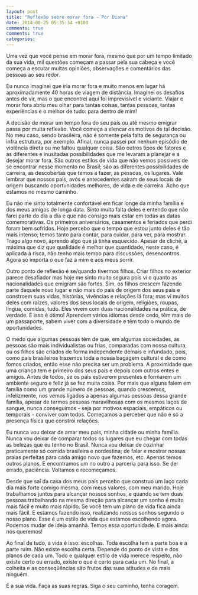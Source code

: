 ```yaml
---
layout: post
title: "Reflexão sobre morar fora - Por Diana"
date: 2014-08-25 05:35:34 +0100
comments: true
comments: true
categories: 
---
```

Uma vez que você pense em morar fora, mesmo que por um tempo limitado da sua vida, mil questões começam a passar pela sua cabeça e você começa a escutar muitas opiniões, observações e comentários das pessoas ao seu redor.

Eu nunca imaginei que iria morar fora e muito menos em lugar há aproximadamente 40 horas de viagem de distância. Imaginei os desafios antes de vir, mas o que encontrei aqui foi imprevisível e viciante. Viajar e morar fora abriu meu olhar para tantas coisas, tantas pessoas, tantas experiências e o melhor de tudo: para dentro de mim!

A decisão de morar um tempo fora do seu país ou até mesmo emigrar passa por muita reflexão. Você começa a elencar os motivos de tal decisão. No meu caso, sendo brasileira, não é somente pela falta de segurança ou infra estrutura, por exemplo. Afinal, nunca passei por nenhum episódio de violência direta ou me faltou qualquer coisa. São outros tipos de fatores e as diferentes e inusitadas possibilidades que me levaram a planejar e a desejar morar fora. São outros estilos de vida que não vemos possíveis de se encontrar nesse momento no Brasil; são as diferentes possibilidades de carreira, as descobertas que temos a fazer, as pessoas, os lugares. Vale lembrar que nossos pais, avós e antecedentes saíram de seus locais de origem buscando oportunidades melhores, de vida e de carreira. Acho que estamos no mesmo caminho.

Eu não me sinto totalmente confortável em ficar longe da minha família e dos meus amigos de longa data. Sinto muita falta deles e entendo que não farei parte do dia a dia e que não consigo mais estar em todas as datas comemorativas. Os primeiros aniversários, casamentos e feriados que perdi foram bem sofridos. Hoje percebo que o tempo que estou junto deles é tão mais intenso; temos tanto para contar, para cuidar, para ver, para mostrar. Trago algo novo, aprendo algo que já tinha esquecido. Apesar de clichê, a máxima que diz que qualidade é melhor que quantidade, neste caso, é aplicada à risca, não tenho mais tempo para discussões, desencontros. Agora só importa o que faz a mim e aos meus sorrir.

Outro ponto de reflexão é se/quando tivermos filhos. Criar filhos no exterior parece desafiador mas hoje me sinto muito segura pois vi o quanto as nacionalidades que emigram são fortes. Sim, os filhos crescem fazendo parte daquele novo lugar e não mais do país de origem dos seus pais e constroem suas vidas, histórias, vivências e relações lá fora; mas vi muitos deles com raízes, valores dos seus locais de origem, religiões, roupas, língua, comidas, tudo. Eles vivem com duas nacionalidades na prática, de verdade. E isso é ótimo! Aprendem vários idiomas desde cedo, têm mais de um passaporte, sabem viver com a diversidade e têm todo o mundo de oportunidades.

O medo que algumas pessoas têm de que, em algumas sociedades, as pessoas são mais individualistas ou frias, comparadas com nossa cultura, ou os filhos são criados de forma independente demais é infundado, pois, como pais brasileiros trazemos toda a nossa bagagem cultural e de como fomos criados, então esse não precisa ser um problema. A proximidade que uma criança tem é primeiro dos seus pais e depois com outros entes e amigos. Antes de todos, se os pais estiverem presentes e formarem um ambiente seguro e feliz já se fez muita coisa. Por mais que alguns falem em família como um grande número de pessoas, quando crescemos, infelizmente, nos vemos ligados a apenas algumas pessoas dessa grande família, apesar de termos pessoas maravilhosas com os mesmos laços de sangue, nunca conseguimos - seja por motivos espaciais, empáticos ou temporais - conviver com todos. Começamos a perceber que não é só a presença física que constrói relações.

Eu nunca vou deixar de amar meu país, minha cidade ou minha família. Nunca vou deixar de comparar todos os lugares que eu chegar com todas as belezas que eu tenho no Brasil. Nunca vou deixar de cozinhar praticamente só comida brasileira e nordestina; de falar e mostrar nossas praias perfeitas para cada amigo novo que fazemos, etc. Apenas temos outros planos. E encontramos um no outro a parceria para isso. Se der errado, paciência. Voltamos e recomeçamos.

Desde que saí da casa dos meus pais percebo que construo um laço cada dia mais forte comigo mesma, com meus valores, com meu marido. Hoje trabalhamos juntos para alcançar nossos sonhos, e quando se tem duas pessoas trabalhando na mesma direção para alcançar um sonho é muito mais fácil e muito mais rápido. Se você tem um plano de vida fica ainda mais fácil. E estamos fazendo isso, realizando nossos sonhos segundo o nosso plano. Esse é um estilo de vida que estamos escolhendo agora. Podemos mudar de ideia amanhã. Temos essa oportunidade. E mais ainda: nós queremos!

Ao final de tudo, a vida é isso: escolhas. Toda escolha tem a parte boa e a parte ruim. Não existe escolha certa. Depende do ponto de vista e dos planos de cada um. Todo e qualquer estilo de vida merece respeito, não existe certo ou errado, existe o que é certo para cada um. No final, a colheita e as conseqüências são frutos das suas atitudes e de mais ninguém.

É a sua vida. Faça as suas regras. Siga o seu caminho, tenha coragem.
